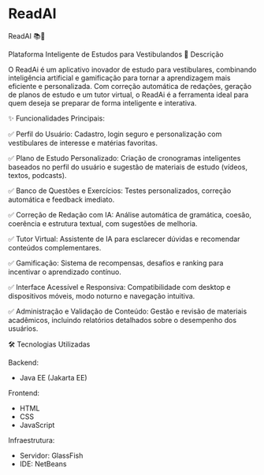 # ReadAI

ReadAI 📚🤖

Plataforma Inteligente de Estudos para Vestibulandos
📌 Descrição

O ReadAi é um aplicativo inovador de estudo para vestibulares, combinando inteligência artificial e gamificação para tornar a aprendizagem mais eficiente e personalizada. Com correção automática de redações, geração de planos de estudo e um tutor virtual, o ReadAi é a ferramenta ideal para quem deseja se preparar de forma inteligente e interativa.


✨ Funcionalidades Principais:

✅ Perfil do Usuário: Cadastro, login seguro e personalização com vestibulares de interesse e matérias favoritas.

✅ Plano de Estudo Personalizado: Criação de cronogramas inteligentes baseados no perfil do usuário e sugestão de materiais de estudo (vídeos, textos, podcasts).

✅ Banco de Questões e Exercícios: Testes personalizados, correção automática e feedback imediato.

✅ Correção de Redação com IA: Análise automática de gramática, coesão, coerência e estrutura textual, com sugestões de melhoria.

✅ Tutor Virtual: Assistente de IA para esclarecer dúvidas e recomendar conteúdos complementares.

✅ Gamificação: Sistema de recompensas, desafios e ranking para incentivar o aprendizado contínuo.

✅ Interface Acessível e Responsiva: Compatibilidade com desktop e dispositivos móveis, modo noturno e navegação intuitiva.

✅ Administração e Validação de Conteúdo: Gestão e revisão de materiais acadêmicos, incluindo relatórios detalhados sobre o desempenho dos usuários.

🛠 Tecnologias Utilizadas

Backend:

- Java EE (Jakarta EE)

Frontend:

- HTML
- CSS
- JavaScript

Infraestrutura: 

- Servidor: GlassFish
- IDE: NetBeans

   
  
